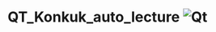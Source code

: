 # QT_Konkuk_auto_lecture ![Qt](https://img.shields.io/badge/PySide6-000000?style=flat-square&logo=Qt&logoColor=white)
